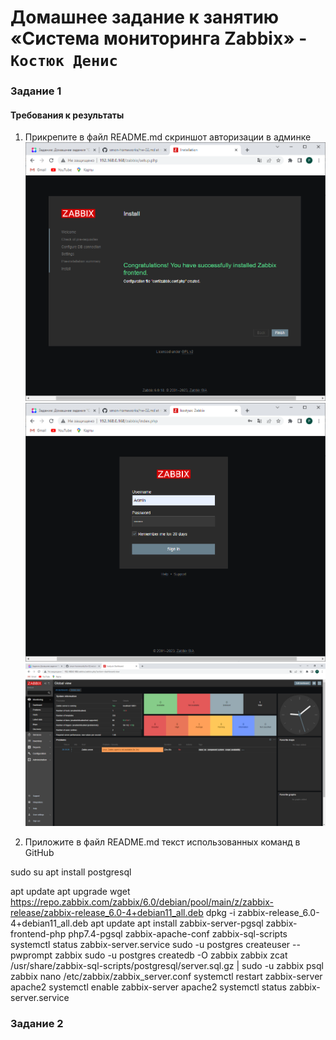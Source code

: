 # Домашнее задание к занятию «Система мониторинга Zabbix» - `Костюк Денис`

### Задание 1
#### Требования к результаты 

1. Прикрепите в файл README.md скриншот авторизации в админке
   ![Скрин1](https://github.com/denniskostyuk/zabbix-1/blob/main/screen-11.png)
   ![Скрин2](https://github.com/denniskostyuk/zabbix-1/blob/main/screen-12.png)
   ![Скрин3](https://github.com/denniskostyuk/zabbix-1/blob/main/screen-13.png)
   
2. Приложите в файл README.md текст использованных команд в GitHub

sudo su
apt install postgresql

apt update
apt upgrade
wget https://repo.zabbix.com/zabbix/6.0/debian/pool/main/z/zabbix-release/zabbix-release_6.0-4+debian11_all.deb
dpkg -i zabbix-release_6.0-4+debian11_all.deb
apt update
apt install zabbix-server-pgsql zabbix-frontend-php php7.4-pgsql zabbix-apache-conf zabbix-sql-scripts
systemctl status zabbix-server.service
sudo -u postgres createuser --pwprompt zabbix
sudo -u postgres createdb -O zabbix zabbix
zcat /usr/share/zabbix-sql-scripts/postgresql/server.sql.gz | sudo -u zabbix psql zabbix
nano /etc/zabbix/zabbix_server.conf
systemctl restart zabbix-server apache2
systemctl enable zabbix-server apache2
systemctl status zabbix-server.service

### Задание 2
